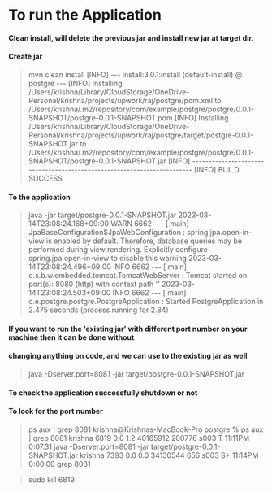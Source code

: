 # To run the Application
#### Clean install, will delete the previous jar and install new jar at target dir.
#### Create jar
> mvn clean install
[INFO] --- install:3.0.1:install (default-install) @ postgre ---
[INFO] Installing /Users/krishna/Library/CloudStorage/OneDrive-Personal/krishna/projects/upwork/raj/postgre/pom.xml to /Users/krishna/.m2/repository/com/example/postgre/postgre/0.0.1-SNAPSHOT/postgre-0.0.1-SNAPSHOT.pom
[INFO] Installing /Users/krishna/Library/CloudStorage/OneDrive-Personal/krishna/projects/upwork/raj/postgre/target/postgre-0.0.1-SNAPSHOT.jar to /Users/krishna/.m2/repository/com/example/postgre/postgre/0.0.1-SNAPSHOT/postgre-0.0.1-SNAPSHOT.jar
[INFO] ------------------------------------------------------------------------
[INFO] BUILD SUCCESS
#### To the application 
>java -jar target/postgre-0.0.1-SNAPSHOT.jar
2023-03-14T23:08:24.168+09:00  WARN 6662 --- [           main] JpaBaseConfiguration$JpaWebConfiguration : spring.jpa.open-in-view is enabled by default. Therefore, database queries may be performed during view rendering. Explicitly configure spring.jpa.open-in-view to disable this warning
2023-03-14T23:08:24.496+09:00  INFO 6662 --- [           main] o.s.b.w.embedded.tomcat.TomcatWebServer  : Tomcat started on port(s): 8080 (http) with context path ''
2023-03-14T23:08:24.503+09:00  INFO 6662 --- [           main] c.e.postgre.postgre.PostgreApplication   : Started PostgreApplication in 2.475 seconds (process running for 2.84)


#### If you want to run the 'existing jar' with different port number on your machine then it can be done without 
#### changing anything on code, and we can use to the existing jar as well
> java -Dserver.port=8081 -jar target/postgre-0.0.1-SNAPSHOT.jar

#### To check the application successfully shutdown or not 
#### To look for the port number
> ps aux | grep 8081
krishna@Krishnas-MacBook-Pro postgre % ps aux | grep 8081
krishna           6819   0.0  1.2 40165912 200776 s003  T    11:11PM   0:07.31 java -Dserver.port=8081 -jar target/postgre-0.0.1-SNAPSHOT.jar
krishna           7393   0.0  0.0 34130544    656 s003  S+   11:14PM   0:00.00 grep 8081
> 

> sudo kill 6819